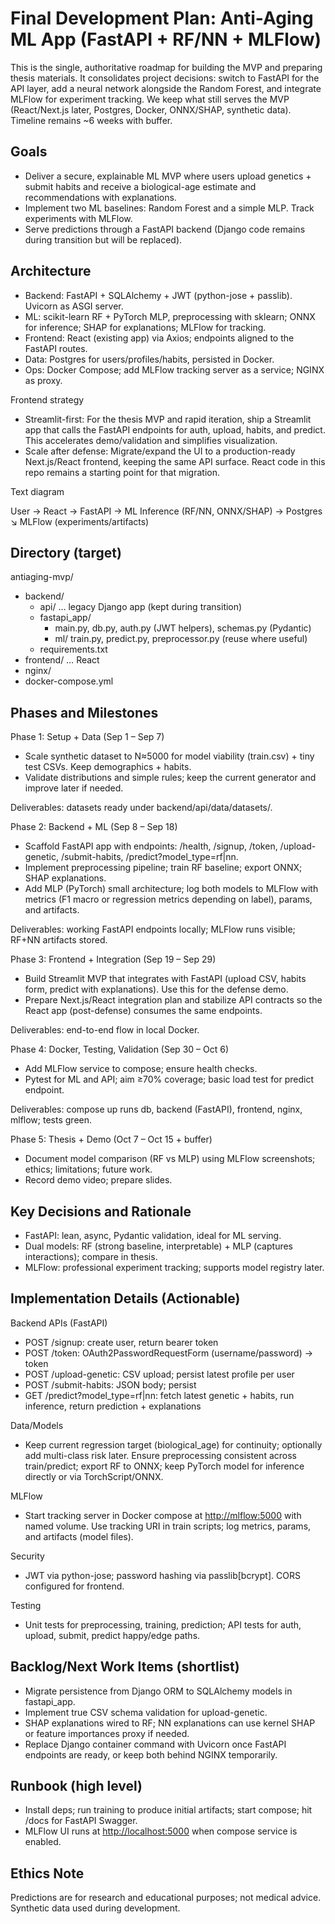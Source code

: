 
# Final Development Plan: Anti-Aging ML App (FastAPI + RF/NN + MLFlow)

This is the single, authoritative roadmap for building the MVP and preparing thesis materials. It consolidates project decisions: switch to FastAPI for the API layer, add a neural network alongside the Random Forest, and integrate MLFlow for experiment tracking. We keep what still serves the MVP (React/Next.js later, Postgres, Docker, ONNX/SHAP, synthetic data). Timeline remains ~6 weeks with buffer.

## Goals

- Deliver a secure, explainable ML MVP where users upload genetics + submit habits and receive a biological-age estimate and recommendations with explanations.
- Implement two ML baselines: Random Forest and a simple MLP. Track experiments with MLFlow.
- Serve predictions through a FastAPI backend (Django code remains during transition but will be replaced).

## Architecture

- Backend: FastAPI + SQLAlchemy + JWT (python-jose + passlib). Uvicorn as ASGI server.
- ML: scikit-learn RF + PyTorch MLP, preprocessing with sklearn; ONNX for inference; SHAP for explanations; MLFlow for tracking.
- Frontend: React (existing app) via Axios; endpoints aligned to the FastAPI routes.
- Data: Postgres for users/profiles/habits, persisted in Docker.
- Ops: Docker Compose; add MLFlow tracking server as a service; NGINX as proxy.

Frontend strategy

- Streamlit-first: For the thesis MVP and rapid iteration, ship a Streamlit app that calls the FastAPI endpoints for auth, upload, habits, and predict. This accelerates demo/validation and simplifies visualization.
- Scale after defense: Migrate/expand the UI to a production-ready Next.js/React frontend, keeping the same API surface. React code in this repo remains a starting point for that migration.

Text diagram

User → React → FastAPI → ML Inference (RF/NN, ONNX/SHAP) → Postgres
                                 ↘ MLFlow (experiments/artifacts)

## Directory (target)

antiaging-mvp/
- backend/
  - api/ … legacy Django app (kept during transition)
  - fastapi_app/
    - main.py, db.py, auth.py (JWT helpers), schemas.py (Pydantic)
    - ml/ train.py, predict.py, preprocessor.py (reuse where useful)
  - requirements.txt
- frontend/ … React
- nginx/
- docker-compose.yml

## Phases and Milestones

Phase 1: Setup + Data (Sep 1 – Sep 7)

- Scale synthetic dataset to N≈5000 for model viability (train.csv) + tiny test CSVs. Keep demographics + habits.
- Validate distributions and simple rules; keep the current generator and improve later if needed.

Deliverables: datasets ready under backend/api/data/datasets/.

Phase 2: Backend + ML (Sep 8 – Sep 18)

- Scaffold FastAPI app with endpoints: /health, /signup, /token, /upload-genetic, /submit-habits, /predict?model_type=rf|nn.
- Implement preprocessing pipeline; train RF baseline; export ONNX; SHAP explanations.
- Add MLP (PyTorch) small architecture; log both models to MLFlow with metrics (F1 macro or regression metrics depending on label), params, and artifacts.

Deliverables: working FastAPI endpoints locally; MLFlow runs visible; RF+NN artifacts stored.

Phase 3: Frontend + Integration (Sep 19 – Sep 29)

- Build Streamlit MVP that integrates with FastAPI (upload CSV, habits form, predict with explanations). Use this for the defense demo.
- Prepare Next.js/React integration plan and stabilize API contracts so the React app (post-defense) consumes the same endpoints.

Deliverables: end-to-end flow in local Docker.

Phase 4: Docker, Testing, Validation (Sep 30 – Oct 6)

- Add MLFlow service to compose; ensure health checks.
- Pytest for ML and API; aim ≥70% coverage; basic load test for predict endpoint.

Deliverables: compose up runs db, backend (FastAPI), frontend, nginx, mlflow; tests green.

Phase 5: Thesis + Demo (Oct 7 – Oct 15 + buffer)

- Document model comparison (RF vs MLP) using MLFlow screenshots; ethics; limitations; future work.
- Record demo video; prepare slides.

## Key Decisions and Rationale

- FastAPI: lean, async, Pydantic validation, ideal for ML serving.
- Dual models: RF (strong baseline, interpretable) + MLP (captures interactions); compare in thesis.
- MLFlow: professional experiment tracking; supports model registry later.

## Implementation Details (Actionable)

Backend APIs (FastAPI)

- POST /signup: create user, return bearer token
- POST /token: OAuth2PasswordRequestForm (username/password) → token
- POST /upload-genetic: CSV upload; persist latest profile per user
- POST /submit-habits: JSON body; persist
- GET /predict?model_type=rf|nn: fetch latest genetic + habits, run inference, return prediction + explanations

Data/Models

- Keep current regression target (biological_age) for continuity; optionally add multi-class risk later. Ensure preprocessing consistent across train/predict; export RF to ONNX; keep PyTorch model for inference directly or via TorchScript/ONNX.

MLFlow

- Start tracking server in Docker compose at [http://mlflow:5000](http://mlflow:5000) with named volume. Use tracking URI in train scripts; log metrics, params, and artifacts (model files).

Security

- JWT via python-jose; password hashing via passlib[bcrypt]. CORS configured for frontend.

Testing

- Unit tests for preprocessing, training, prediction; API tests for auth, upload, submit, predict happy/edge paths.

## Backlog/Next Work Items (shortlist)

- Migrate persistence from Django ORM to SQLAlchemy models in fastapi_app.
- Implement true CSV schema validation for upload-genetic.
- SHAP explanations wired to RF; NN explanations can use kernel SHAP or feature importances proxy if needed.
- Replace Django container command with Uvicorn once FastAPI endpoints are ready, or keep both behind NGINX temporarily.

## Runbook (high level)

- Install deps; run training to produce initial artifacts; start compose; hit /docs for FastAPI Swagger.
- MLFlow UI runs at [http://localhost:5000](http://localhost:5000) when compose service is enabled.

## Ethics Note

Predictions are for research and educational purposes; not medical advice. Synthetic data used during development.
